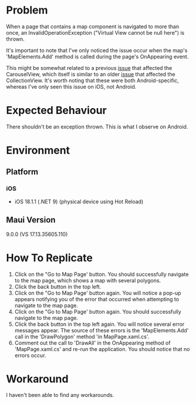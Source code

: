 
# Problem 

When a page that contains a map component is navigated to more than once, an InvalidOperationException ("Virtual View cannot be null here") is thrown. 

It's important to note that I've only noticed the issue occur when the map's 'MapElements.Add' method is called during the page's OnAppearing event.

This might be somewhat related to a previous [issue](https://github.com/dotnet/maui/issues/22035) that affected the CarouselView, which itself is similar to an older [issue](https://github.com/dotnet/maui/issues/12219) that affected the CollectionView. It's worth noting that these were both Android-specific, whereas I've only seen this issue on iOS, not Android.

# Expected Behaviour

There shouldn't be an exception thrown. This is what I observe on Android.

# Environment

## Platform

### iOS

- iOS 18.1.1 (.NET 9) (physical device using Hot Reload)

## Maui Version
9.0.0 (VS 17.13.35605.110)

# How To Replicate

1. Click on the "Go to Map Page' button. You should successfully navigate to the map page, which shows a map with several polygons.
2. Click the back button in the top left.
3. Click on the "Go to Map Page' button again. You will notice a pop-up appears notifying you of the error that occurred when attempting to navigate to the map page.
4. Click on the "Go to Map Page' button again. You should successfully navigate to the map page.
5. Click the back button in the top left again. You will notice several error messages appear. The source of these errors is the 'MapElements.Add' call in the 'DrawPolygon' method 'in MapPage.xaml.cs'.
6. Comment out the call to 'DrawAll' in the OnAppearing method of 'MapPage.xaml.cs' and re-run the application. You should notice that no errors occur.

# Workaround

I haven't been able to find any workarounds.